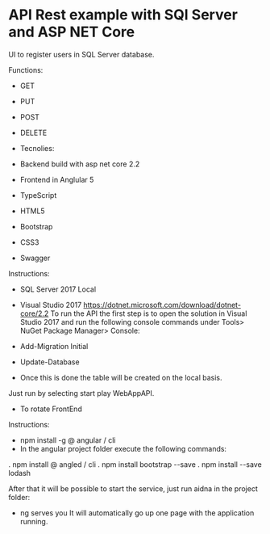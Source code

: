 # API Rest example with SQl Server and ASP NET Core

UI to register users in SQL Server database.

Functions: 

- GET
- PUT
- POST
- DELETE

- Tecnolies:

- Backend build with asp net core 2.2 

- Frontend in Anglular 5 

- TypeScript

- HTML5

- Bootstrap

- CSS3

- Swagger


Instructions:

- SQL Server 2017 Local
- Visual Studio 2017
https://dotnet.microsoft.com/download/dotnet-core/2.2
To run the API the first step is to open the solution in Visual Studio 2017 and run the following console commands under Tools> NuGet Package Manager> Console:

- Add-Migration Initial
- Update-Database
- Once this is done the table will be created on the local basis.

Just run by selecting start play WebAppAPI.

- To rotate FrontEnd

Instructions:

- npm install -g @ angular / cli
- In the angular project folder execute the following commands:

. npm install @ angled / cli
. npm install bootstrap --save
. npm install --save lodash

After that it will be possible to start the service, just run aidna in the project folder:

- ng serves you
It will automatically go up one page with the application running.
